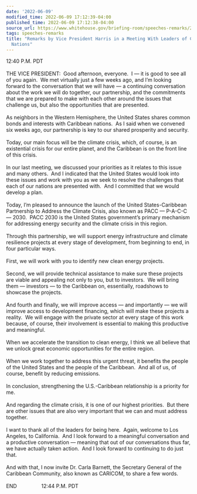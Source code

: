 ```yaml
---
date: '2022-06-09'
modified_time: 2022-06-09 17:12:39-04:00
published_time: 2022-06-09 17:12:38-04:00
source_url: https://www.whitehouse.gov/briefing-room/speeches-remarks/2022/06/09/remarks-by-vice-president-harris-in-a-meeting-with-leaders-of-caribbean-nations/
tags: speeches-remarks
title: "Remarks by Vice President Harris in a Meeting With Leaders of Caribbean\_\
  Nations"
---
```

 
12:40 P.M. PDT  
   
THE VICE PRESIDENT:  Good afternoon, everyone.  I — it is good to see
all of you again.  We met virtually just a few weeks ago, and I’m
looking forward to the conversation that we will have — a continuing
conversation about the work we will do together, our partnership, and
the commitments that we are prepared to make with each other around the
issues that challenge us, but also the opportunities that are
presented.  
   
As neighbors in the Western Hemisphere, the United States shares common
bonds and interests with Caribbean nations.  As I said when we convened
six weeks ago, our partnership is key to our shared prosperity and
security.  
   
Today, our main focus will be the climate crisis, which, of course, is
an existential crisis for our entire planet, and the Caribbean is on the
front line of this crisis.  
   
In our last meeting, we discussed your priorities as it relates to this
issue and many others.  And I indicated that the United States would
look into these issues and work with you as we seek to resolve the
challenges that each of our nations are presented with.  And I committed
that we would develop a plan.  
   
Today, I’m pleased to announce the launch of the United States-Caribbean
Partnership to Address the Climate Crisis, also known as PACC — P-A-C-C
— 2030.  PACC 2030 is the United States government’s primary mechanism
for addressing energy security and the climate crisis in this region.  
   
Through this partnership, we will support energy infrastructure and
climate resilience projects at every stage of development, from
beginning to end, in four particular ways.  
   
First, we will work with you to identify new clean energy projects.  
   
Second, we will provide technical assistance to make sure these projects
are viable and appealing not only to you, but to investors.  We will
bring them — investors — to the Caribbean on, essentially, roadshows to
showcase the projects.  
   
And fourth and finally, we will improve access — and importantly — we
will improve access to development financing, which will make these
projects a reality.  We will engage with the private sector at every
stage of this work because, of course, their involvement is essential to
making this productive and meaningful.  
   
When we accelerate the transition to clean energy, I think we all
believe that we unlock great economic opportunities for the entire
region.  
   
When we work together to address this urgent threat, it benefits the
people of the United States and the people of the Caribbean.  And all of
us, of course, benefit by reducing emissions.  
   
In conclusion, strengthening the U.S.-Caribbean relationship is a
priority for me.  
   
And regarding the climate crisis, it is one of our highest priorities. 
But there are other issues that are also very important that we can and
must address together.  
   
I want to thank all of the leaders for being here.  Again, welcome to
Los Angeles, to California.  And I look forward to a meaningful
conversation and a productive conversation — meaning that out of our
conversations thus far, we have actually taken action.  And I look
forward to continuing to do just that.  
   
And with that, I now invite Dr. Carla Barnett, the Secretary General of
the Caribbean Community, also known as CARICOM, to share a few words.  
   
END                 12:44 P.M. PDT  
  
